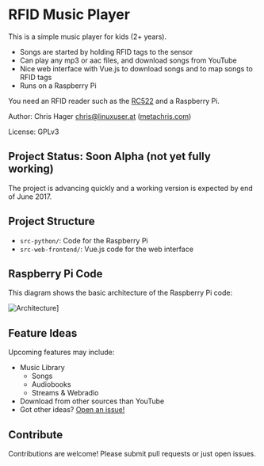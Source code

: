 # RFID Music Player

This is a simple music player for kids (2+ years).

* Songs are started by holding RFID tags to the sensor
* Can play any mp3 or aac files, and download songs from YouTube
* Nice web interface with Vue.js to download songs and to map songs to RFID tags
* Runs on a Raspberry Pi

You need an RFID reader such as the [RC522](https://www.amazon.com/SunFounder-Mifare-Antenna-Proximity-Arduino/dp/B00E0ODLWQ/ref=sr_1_3?ie=UTF8&qid=1498075429&sr=8-3&keywords=rfid+rc522) and a Raspberry Pi.

Author: Chris Hager <chris@linuxuser.at> ([metachris.com](https://www.metachris.com))

License: GPLv3


## Project Status: Soon Alpha (not yet fully working)

The project is advancing quickly and a working version is expected by end of June 2017.


## Project Structure

* `src-python/`: Code for the Raspberry Pi
* `src-web-frontend/`: Vue.js code for the web interface


## Raspberry Pi Code

This diagram shows the basic architecture of the Raspberry Pi code:

![Architecture](https://gitlab.com/metachris/python-boilerplate-frontend/badges/master/build.svg)]


## Feature Ideas

Upcoming features may include:

* Music Library
  * Songs
  * Audiobooks
  * Streams & Webradio
* Download from other sources than YouTube
* Got other ideas? [Open an issue!](https://github.com/metachris/rfid-music-player/issues/new)


## Contribute

Contributions are welcome! Please submit pull requests or just open issues.
